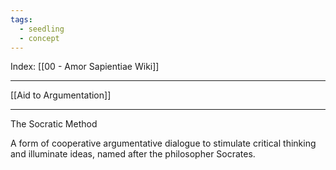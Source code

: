 ```yaml
---
tags:
  - seedling
  - concept
---
```

Index: [[00 - Amor Sapientiae Wiki]]

---

[[Aid to Argumentation]]

---

The Socratic Method

A form of cooperative argumentative dialogue to stimulate critical thinking and illuminate ideas, named after the philosopher Socrates.